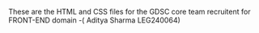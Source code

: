 These are the HTML and CSS files for the GDSC core team recruitent for FRONT-END domain -( Aditya Sharma LEG240064)
